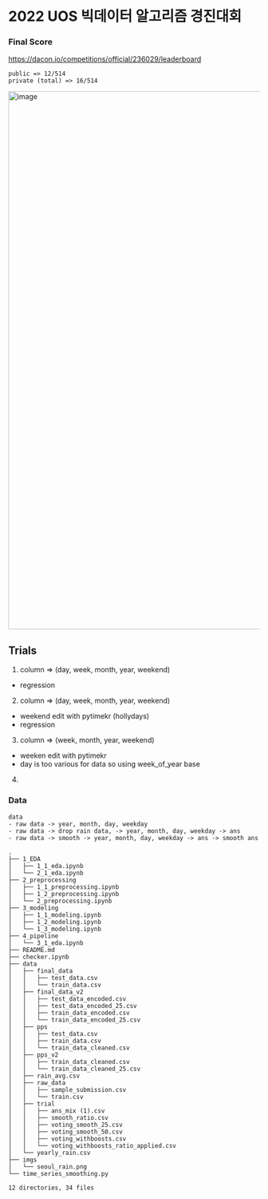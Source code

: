 # 2022 UOS 빅데이터 알고리즘 경진대회

### Final Score

https://dacon.io/competitions/official/236029/leaderboard


```
public => 12/514
private (total) => 16/514
```

<img width="1077" alt="image" src="https://user-images.githubusercontent.com/112222918/206994002-f72e953a-6240-48e7-abdb-34fe1fe7c788.png">


## Trials
1. column => (day, week, month, year, weekend)
- regression

2. column => (day, week, month, year, weekend)
- weekend edit with pytimekr (hollydays)
- regression

3. column => (week, month, year, weekend)
- weeken edit with pytimekr
- day is too various for data so using week_of_year base

4. 



### Data

```
data
- raw data -> year, month, day, weekday
- raw data -> drop rain data, -> year, month, day, weekday -> ans
- raw data -> smooth -> year, month, day, weekday -> ans -> smooth ans 
```





```
.
├── 1_EDA
│   ├── 1_1_eda.ipynb
│   └── 2_1_eda.ipynb
├── 2_preprocessing
│   ├── 1_1_preprocessing.ipynb
│   ├── 1_2_preprocessing.ipynb
│   └── 2_preprocessing.ipynb
├── 3_modeling
│   ├── 1_1_modeling.ipynb
│   ├── 1_2_modeling.ipynb
│   └── 1_3_modeling.ipynb
├── 4_pipeline
│   └── 3_1_eda.ipynb
├── README.md
├── checker.ipynb
├── data
│   ├── final_data
│   │   ├── test_data.csv
│   │   └── train_data.csv
│   ├── final_data_v2
│   │   ├── test_data_encoded.csv
│   │   ├── test_data_encoded_25.csv
│   │   ├── train_data_encoded.csv
│   │   └── train_data_encoded_25.csv
│   ├── pps
│   │   ├── test_data.csv
│   │   ├── train_data.csv
│   │   └── train_data_cleaned.csv
│   ├── pps_v2
│   │   ├── train_data_cleaned.csv
│   │   └── train_data_cleaned_25.csv
│   ├── rain_avg.csv
│   ├── raw_data
│   │   ├── sample_submission.csv
│   │   └── train.csv
│   ├── trial
│   │   ├── ans_mix (1).csv
│   │   ├── smooth_ratio.csv
│   │   ├── voting_smooth_25.csv
│   │   ├── voting_smooth_50.csv
│   │   ├── voting_withboosts.csv
│   │   └── voting_withboosts_ratio_applied.csv
│   └── yearly_rain.csv
├── imgs
│   └── seoul_rain.png
└── time_series_smoothing.py

12 directories, 34 files
```

